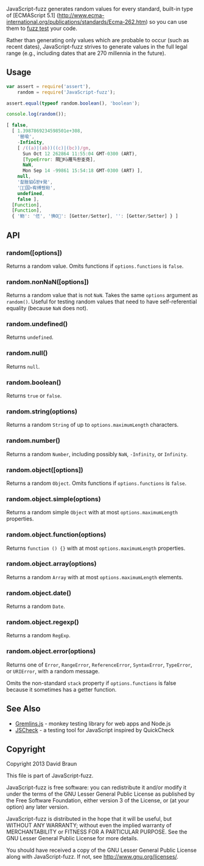 JavaScript-fuzz generates random values for every standard, built-in type of
[ECMAScript 5.1]
(http://www.ecma-international.org/publications/standards/Ecma-262.htm)
so you can use them to [fuzz test](https://en.wikipedia.org/wiki/Fuzz_testing)
your code.

Rather than generating only values which are probable to occur (such as recent
dates), JavaScript-fuzz strives to generate values in the full legal range
(e.g., including dates that are 270 millennia in the future).

## Usage

```JavaScript
var assert = require('assert'),
    random = require('JavaScript-fuzz');

assert.equal(typeof random.boolean(), 'boolean');

console.log(random());
```

```JavaScript
[ false,
  [ 1.3987869234598501e+308,
    '罃喩',
    -Infinity,
    [ /((a)|(ab))((c)|(bc))/gm,
      Sun Oct 12 262864 11:55:04 GMT-0300 (ART),
      [TypeError: 䧓ꅙۜ⧁雁득롼峑兗],
      NaN,
      Mon Sep 14 -99861 15:54:18 GMT-0300 (ART) ],
    null,
    '촲脞貃Ĝ똳ꋹ発',
    '㇣国ᢣ宥缚뮀㔞',
    undefined,
    false ],
  [Function],
  [Function],
  { '魩': '伾', '㥏Ο': [Getter/Setter], '': [Getter/Setter] } ]
```

## API

### random([options])

Returns a random value.  Omits functions if `options.functions` is `false`.

### random.nonNaN([options])

Returns a random value that is not `NaN`. Takes the same `options` argument as
`random()`. Useful for testing random values that need to have self-referential
equality (because `NaN` does not).

### random.undefined()

Returns `undefined`.

### random.null()

Returns `null`.

### random.boolean()

Returns `true` or `false`.

### random.string(options)

Returns a random `String` of up to `options.maximumLength` characters.

### random.number()

Returns a random `Number`, including possibly `NaN`, `-Infinity`, or `Infinity`.

### random.object([options])

Returns a random `Object`.  Omits functions if `options.functions` is `false`.

### random.object.simple(options)

Returns a random simple `Object` with at most `options.maximumLength` properties.

### random.object.function(options)

Returns `function () {}` with at most `options.maximumLength` properties.

### random.object.array(options)

Returns a random `Array` with at most `options.maximumLength` elements.

### random.object.date()

Returns a random `Date`.

### random.object.regexp()

Returns a random `RegExp`.

### random.object.error(options)

Returns one of `Error`, `RangeError`, `ReferenceError`, `SyntaxError`,
`TypeError`, or `URIError`, with a random message.

Omits the non-standard `stack` property if `options.functions` is false because
it sometimes has a getter function.

## See Also

* [Gremlins.js](https://github.com/marmelab/gremlins.js) - monkey testing library for web apps and Node.js
* [JSCheck](http://jscheck.org/) - a testing tool for JavaScript inspired by QuickCheck

## Copyright

Copyright 2013 David Braun

This file is part of JavaScript-fuzz.

JavaScript-fuzz is free software: you can redistribute it and/or modify it under
the terms of the GNU Lesser General Public License as published by the Free
Software Foundation, either version 3 of the License, or (at your option) any
later version.

JavaScript-fuzz is distributed in the hope that it will be useful, but WITHOUT
ANY WARRANTY; without even the implied warranty of MERCHANTABILITY or FITNESS
FOR A PARTICULAR PURPOSE. See the GNU Lesser General Public License for more
details.

You should have received a copy of the GNU Lesser General Public License along
with JavaScript-fuzz. If not, see http://www.gnu.org/licenses/.
